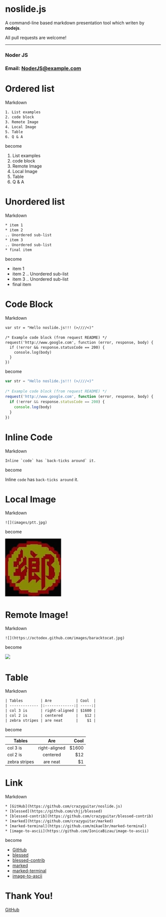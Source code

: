 # noslide.js

A command-line based markdown presentation tool which writen by **nodejs**.

All pull requests are welcome!

---


### Noder JS

### Email: NoderJS@example.com


# Ordered list

Markdown

```
1. List examples
2. code block
3. Remote Image
4. Local Image
5. Table
6. Q & A
```

become

1. List examples
2. code block
3. Remote Image
4. Local Image
5. Table
6. Q & A

# Unordered list

Markdown

```
* item 1
* item 2
.. Unordered sub-list
* item 3
.. Unordered sub-list
* final item
```

become

* item 1
* item 2
.. Unordered sub-list
* item 3
.. Unordered sub-list
* final item


# Code Block

Markdown

```
var str = "Hello noslide.js!!! (>////<)"

/* Example code block (from request README) */
request('http://www.google.com', function (error, response, body) {
  if (!error && response.statusCode == 200) {
    console.log(body)
  }
})
```

become

```js
var str = "Hello noslide.js!!! (>////<)"

/* Example code block (from request README) */
request('http://www.google.com', function (error, response, body) {
  if (!error && response.statusCode == 200) {
    console.log(body)
  }
})
```

# Inline Code

Markdown

```
Inline `code` has `back-ticks around` it.
```

become

Inline `code` has `back-ticks around` it.

# Local Image

Markdown

```
![](images/ptt.jpg)
```

become

![](images/ptt.jpg)

# Remote Image!

Markdown

```
![](https://octodex.github.com/images/baracktocat.jpg)
```

become

![](https://octodex.github.com/images/baracktocat.jpg)


# Table

Markdown

```
| Tables        | Are           | Cool  |
| ------------- |:-------------:| -----:|
| col 3 is      | right-aligned | $1600 |
| col 2 is      | centered      |   $12 |
| zebra stripes | are neat      |    $1 |
```

become

| Tables        | Are           | Cool  |
| ------------- |:-------------:| -----:|
| col 3 is      | right-aligned | $1600 |
| col 2 is      | centered      |   $12 |
| zebra stripes | are neat      |    $1 |


# Link

Markdown

```
* [GitHub](https://github.com/crazyguitar/noslide.js)
* [blessed](https://github.com/chjj/blessed)
* [blessed-contrib](https://github.com/crazyguitar/blessed-contrib)
* [marked](https://github.com/crazyguitar/marked)
* [marked-terminal](https://github.com/mikaelbr/marked-terminal)
* [image-to-ascii](https://github.com/IonicaBizau/image-to-ascii)
```

become

* [GitHub](https://github.com/crazyguitar/noslide.js)
* [blessed](https://github.com/chjj/blessed)
* [blessed-contrib](https://github.com/crazyguitar/blessed-contrib)
* [marked](https://github.com/crazyguitar/marked)
* [marked-terminal](https://github.com/mikaelbr/marked-terminal)
* [image-to-ascii](https://github.com/IonicaBizau/image-to-ascii)

# Thank You!

[GitHub](https://github.com/crazyguitar/noslide.js)

